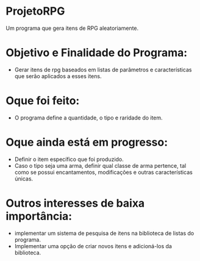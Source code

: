 # ProjetoRPG
Um programa que gera itens de RPG aleatoriamente.

# Objetivo e Finalidade do Programa:
- Gerar itens de rpg baseados em listas de parâmetros e características que serão aplicados a esses itens.

# Oque foi feito:
- O programa define a quantidade, o tipo e raridade do item.

# Oque ainda está em progresso:
- Definir o item específico que foi produzido.
- Caso o tipo seja uma arma, definir qual classe de arma pertence, tal como se possui encantamentos, modificações e outras características únicas.

# Outros interesses de baixa importância:
- implementar um sistema de pesquisa de itens na biblioteca de listas do programa.
- Implementar uma opção de criar novos itens e adicioná-los da biblioteca.

